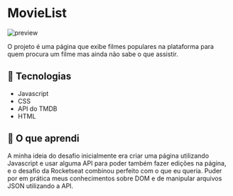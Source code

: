 # MovieList
![preview](img/MovieList.gif)

O projeto é uma página que exibe filmes populares na plataforma para quem procura um filme mas ainda não sabe o que assistir.

<!-- ## 🖥️ Demonstração
Você pode conferir o projeto clicando [aqui](https://rennanperon.github.io/MovieList/). -->

## 🚀 Tecnologias
- Javascript
- CSS
- API do TMDB
- HTML

## 📖 O que aprendi
A minha ideia do desafio inicialmente era criar uma página utilizando Javascript e usar alguma API para poder também fazer edições na página, e o desafio da Rocketseat combinou perfeito com o que eu queria. Puder por em prática meus conhecimentos sobre DOM e de manipular arquivos JSON utilizando a API. 